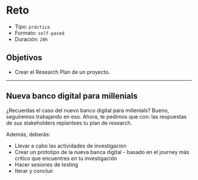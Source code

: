 # Reto

- Tipo: `práctica`
- Formato: `self-paced`
- Duración: `20h`

## Objetivos

- Crear el Research Plan de un proyecto.

***

## Nueva banco digital para millenials

¿Recuerdas el caso del nuevo banco digital para millenials? Bueno, seguiremos
trabajando en eso. Ahora, te pedimos que con: las respuestas de sus stakeholders
replantees tu plan de research. 

Además, deberás: 

- Llevar a cabo las actividades de investigación
- Crear un prototipo de la nueva banca digital - basado en el journey más 
  crítico que encuentres en tu investigación
- Hacer sesiones de testing
- Iterar y concluir
